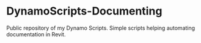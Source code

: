 # DynamoScripts-Documenting
Public repository of my Dynamo Scripts. Simple scripts helping automating documentation in Revit.
